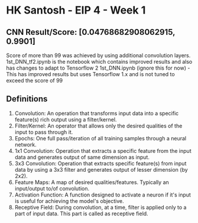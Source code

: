 # HK Santosh - EIP 4 - Week 1

## CNN Result/Score: [0.04768682908062915, 0.9901]
Score of more than 99 was achieved by using additional convolution layers. 
1st_DNN_tf2.ipynb is the notebook which contains improved results and also has changes to adapt to Tensorflow 2
1st_DNN.ipynb (ignore this for now) - This has improved results but uses Tensorflow 1.x and is not tuned to exceed the score of 99


## Definitions
1. Convolution: An operation that transforms input data into a specific feature(s) rich output using a filter/kernel.
2. Filter/Kernel: An operator that allows only the desired qualities of the input to pass through it.
3. Epochs: One full pass/iteration of all training samples through a neural network.
4. 1x1 Convolution: Operation that extracts a specific feature from the input data and generates output of same dimension as input.
5. 3x3 Convolution: Operation that extracts specific feature(s) from input data by using a 3x3 filter and generates output of lesser dimension (by 2x2).
6. Feature Maps: A map of desired qualities/features. Typically an input/output to/of convolution.
7. Activation Function: A function designed to activate a neuron if it's input is useful for achieving the model's objective.
8. Receptive Field: During convolution, at a time, filter is applied only to a part of input data. This part is called as receptive field.
